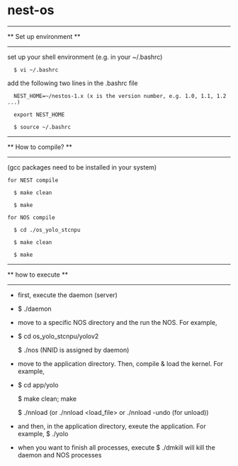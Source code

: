 # nest-os

************************
** Set up environment **
************************

 set up your shell environment (e.g. in your ~/.bashrc)
 
      $ vi ~/.bashrc

 add the following two lines in the .bashrc file
 
      NEST_HOME=~/nestos-1.x (x is the version number, e.g. 1.0, 1.1, 1.2 ...)
      
      export NEST_HOME

      $ source ~/.bashrc

*********************
** How to compile? **
*********************
(gcc packages need to be installed in your system)

    for NEST compile
    
      $ make clean
      
      $ make
	
    for NOS compile
    
      $ cd ./os_yolo_stcnpu
      
      $ make clean
      
      $ make

********************
** how to execute **
********************
  - first, execute the daemon (server)
  - 
      $ ./daemon

  - move to a specific NOS directory and the run the NOS. For example,
  - 
      $ cd os_yolo_stcnpu/yolov2
      
      $ ./nos (NNID is assigned by daemon)

  - move to the application directory. Then, compile & load the kernel. For example,
  - 
      $ cd app/yolo
      
      $ make clean; make
      
      $ ./nnload (or ./nnload <load_file> or ./nnload -undo (for unload))

  - and then, in the application directory, exeute the application. For example,
      $ ./yolo

  - when you want to finish all processes, execute 
      $ ./dmkill 
    will kill the daemon and NOS processes
